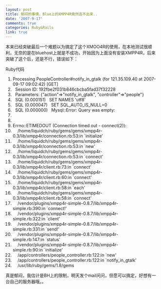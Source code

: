 ```yaml
---
layout: post
title: 郁闷的事情，Blue上的XMPP4R竟然连不出来..
date: '2007-9-17'
comments: true
categories: Ruby&Rails
link: true
---
```

<p>本来已经突破最后一个难题以为搞定了这个XMOO4R的使用，在本地测试很顺利，无奈的是在bluehost上就是不成功，开始因为上面没有安装XMPP4R，后来突破了这个后，还是不行，错误如下：</p>
<p>
<div class="codeText">
<div class="codeHead">Ruby代码</div>
<ol start="1" class="dp-rb">
    <li class="alt"><span><span>Processing&nbsp;PeopleController</span><span class="comment">#notify_in_gtalk&nbsp;(for&nbsp;121.35.109.40&nbsp;at&nbsp;2007-09-17&nbsp;09:02:42)&nbsp;[GET]</span><span>&nbsp;&nbsp;</span></span></li>
    <li class=""><span>&nbsp;&nbsp;Session&nbsp;ID:&nbsp;192fbe2f031b846cbcba5fad37f32228&nbsp;&nbsp;</span></li>
    <li class="alt"><span>&nbsp;&nbsp;Parameters:&nbsp;{<span class="string">&quot;action&quot;</span><span>=&gt;</span><span class="string">&quot;notify_in_gtalk&quot;</span><span>,&nbsp;</span><span class="string">&quot;controller&quot;</span><span>=&gt;</span><span class="string">&quot;people&quot;</span><span>}&nbsp;&nbsp;</span></span></li>
    <li class=""><span>&nbsp;&nbsp;SQL&nbsp;(0.000151)&nbsp;&nbsp;&nbsp;SET&nbsp;NAMES&nbsp;<span class="string">'utf8'</span><span>&nbsp;&nbsp;</span></span></li>
    <li class="alt"><span>&nbsp;&nbsp;SQL&nbsp;(0.000047)&nbsp;&nbsp;&nbsp;SET&nbsp;SQL_AUTO_IS_NULL=0&nbsp;&nbsp;</span></li>
    <li class=""><span>&nbsp;&nbsp;SQL&nbsp;(0.000000)&nbsp;&nbsp;&nbsp;Mysql::Error:&nbsp;Query&nbsp;was&nbsp;empty:&nbsp;&nbsp;&nbsp;</span></li>
    <li class="alt"><span>&nbsp;&nbsp;</span></li>
    <li class=""><span>&nbsp;&nbsp;</span></li>
    <li class="alt"><span>Errno::ETIMEDOUT&nbsp;(Connection&nbsp;timed&nbsp;out&nbsp;-&nbsp;connect(2)):&nbsp;&nbsp;</span></li>
    <li class=""><span>&nbsp;&nbsp;&nbsp;&nbsp;/home/liquidch/ruby/gems/gems/xmpp4r-0.3/lib/xmpp4r/connection.rb:53<span class="symbol">:in</span><span>&nbsp;`initialize</span><span class="string">'</span>&nbsp;</span></li>
    <li class="alt"><span><span class="string">&nbsp;&nbsp;&nbsp;&nbsp;/home/liquidch/ruby/gems/gems/xmpp4r-0.3/lib/xmpp4r/connection.rb:53:in&nbsp;`new'</span><span>&nbsp;&nbsp;</span></span></li>
    <li class=""><span>&nbsp;&nbsp;&nbsp;&nbsp;/home/liquidch/ruby/gems/gems/xmpp4r-0.3/lib/xmpp4r/connection.rb:53<span class="symbol">:in</span><span>&nbsp;`connect</span><span class="string">'</span>&nbsp;</span></li>
    <li class="alt"><span><span class="string">&nbsp;&nbsp;&nbsp;&nbsp;/home/liquidch/ruby/gems/gems/xmpp4r-0.3/lib/xmpp4r/client.rb:73:in&nbsp;`connect'</span><span>&nbsp;&nbsp;</span></span></li>
    <li class=""><span>&nbsp;&nbsp;&nbsp;&nbsp;/home/liquidch/ruby/gems/gems/xmpp4r-0.3/lib/xmpp4r/client.rb:60<span class="symbol">:in</span><span>&nbsp;`connect</span><span class="string">'</span>&nbsp;</span></li>
    <li class="alt"><span><span class="string">&nbsp;&nbsp;&nbsp;&nbsp;/home/liquidch/ruby/gems/gems/xmpp4r-0.3/lib/xmpp4r/client.rb:58:in&nbsp;`each'</span><span>&nbsp;&nbsp;</span></span></li>
    <li class=""><span>&nbsp;&nbsp;&nbsp;&nbsp;/home/liquidch/ruby/gems/gems/xmpp4r-0.3/lib/xmpp4r/client.rb:58<span class="symbol">:in</span><span>&nbsp;`connect</span><span class="string">'</span>&nbsp;</span></li>
    <li class="alt"><span><span class="string">&nbsp;&nbsp;&nbsp;&nbsp;/vendor/plugins/xmpp4r-simple-0.8.7/lib/xmpp4r-simple.rb:390:in&nbsp;`connect!'</span><span>&nbsp;&nbsp;</span></span></li>
    <li class=""><span>&nbsp;&nbsp;&nbsp;&nbsp;/vendor/plugins/xmpp4r-simple-0.8.7/lib/xmpp4r-simple.rb:322<span class="symbol">:in</span><span>&nbsp;`client</span><span class="string">'</span>&nbsp;</span></li>
    <li class="alt"><span><span class="string">&nbsp;&nbsp;&nbsp;&nbsp;/vendor/plugins/xmpp4r-simple-0.8.7/lib/xmpp4r-simple.rb:331:in&nbsp;`send!'</span><span>&nbsp;&nbsp;</span></span></li>
    <li class=""><span>&nbsp;&nbsp;&nbsp;&nbsp;/vendor/plugins/xmpp4r-simple-0.8.7/lib/xmpp4r-simple.rb:147<span class="symbol">:in</span><span>&nbsp;`status</span><span class="string">'</span>&nbsp;</span></li>
    <li class="alt"><span><span class="string">&nbsp;&nbsp;&nbsp;&nbsp;/vendor/plugins/xmpp4r-simple-0.8.7/lib/xmpp4r-simple.rb:90:in&nbsp;`initialize'</span><span>&nbsp;&nbsp;</span></span></li>
    <li class=""><span>&nbsp;&nbsp;&nbsp;&nbsp;/app/controllers/people_controller.rb:122<span class="symbol">:in</span><span>&nbsp;`</span><span class="keyword">new</span><span class="string">'</span>&nbsp;</span></li>
    <li class="alt"><span><span class="string">&nbsp;&nbsp;&nbsp;&nbsp;/app/controllers/people_controller.rb:122:in&nbsp;`notify_in_gtalk'</span><span>&nbsp;&nbsp;</span></span></li>
    <li class=""><span>&nbsp;&nbsp;&nbsp;&nbsp;/usr/lib/ruby/gems/1.8/gems&nbsp;&nbsp;</span></li>
</ol>
</div>
真是郁闷，我估计是BH上的限制，明天发个mail问问，但愿可以搞定，好想有一台自己的服务器哦。。</p>
